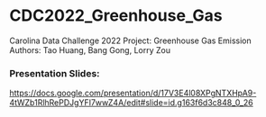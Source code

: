 # CDC2022_Greenhouse_Gas
Carolina Data Challenge 2022 Project: Greenhouse Gas Emission  
Authors: Tao Huang, Bang Gong, Lorry Zou

### Presentation Slides:
https://docs.google.com/presentation/d/17V3E4l08XPgNTXHpA9-4tWZb1RlhRePDJgYFI7wwZ4A/edit#slide=id.g163f6d3c848_0_26
